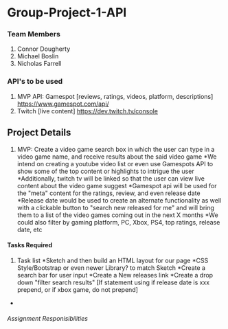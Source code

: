 # Group-Project-1-API
### Team Members 
1. Connor Dougherty
2. Michael Boslin
3. Nicholas Farrell
### API's to be used
1. MVP API: Gamespot [reviews, ratings, videos, platform, descriptions] https://www.gamespot.com/api/
2. Twitch [live content] https://dev.twitch.tv/console
<!-- 3. Youtube [short previews and highlights] https://developers.google.com/youtube/v3/ -->
## Project Details
1. MVP: Create a video game search box in which the user can type in a video game name, and receive results about the said video game
  *We intend on creating a youtube video list or even use Gamespots API to show some of the top content or highlights to intrigue the user
  *Additionally, twitch tv will be linked so that the user can view live content about the video game suggest
  *Gamespot api will be used for the "meta" content for the ratings, review, and even release date
  *Release date would be used to create an alternate functionality as well with a clickable button to "search new released for me" and will bring them to a list of the video games coming out in the next X months 
  *We could also filter by gaming platform, PC, Xbox, PS4, top ratings, release date, etc 
#### Tasks Required
  1. Task list
  *Sketch and then build an HTML layout for our page
  *CSS Style/Bootstrap or even newer Library? to match Sketch
  *Create a search bar for user input 
  *Create a New releases link
  *Create a drop down "filter search results" [If statement using if release date is xxx prepend, or if xbox game, do not prepend]
  *
###### Assignment Responisibilities 
